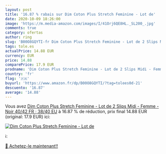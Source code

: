 ```yaml
---
layout: post
title: '16.87 % rabais sur Dim Coton Plus Stretch Feminine - Lot de'
date: 2020-10-09 18:26:00
image: 'https://m.media-amazon.com/images/I/41Orj6QE8HL._SL200_.jpg'
comments: true
category: ofertas
author: ring
slug: 'B00O8GQYTI-fr Dim Coton Plus Stretch Feminine - Lot de 2 Slips Midi -...'
tags: tole.es
actualPrice: 14.88 EUR
currency: EUR
price: 14.88
comparePrice: 17.9 EUR
prodname: 'Dim Coton Plus Stretch Feminine - Lot de 2 Slips Midi - Femme - Noir  40/42 FR ; 38/40 EU'
country: 'fr'
flag: '🇫🇷'
buyurl: 'https://www.amazon.fr/dp/B00O8GQYTI/?tag=tolees0d-21'
descuento: '16.87'
average: '14.88'
---
```


Vous avez [Dim Coton Plus Stretch Feminine - Lot de 2 Slips Midi - Femme - Noir  40/42 FR ; 38/40 EU](https://www.amazon.fr/dp/B00O8GQYTI/?tag=tolees0d-21)  à  16.87 % de réduction, prix final  14.88 EUR (original: 17.9 EUR) ici:

[![Dim Coton Plus Stretch Feminine - Lot de](https://m.media-amazon.com/images/I/41Orj6QE8HL._SL200_.jpg)](https://www.amazon.fr/dp/B00O8GQYTI/?tag=tolees0d-21)

ℹ️:


[🛒 Achetez-le maintenant!!](https://www.amazon.fr/dp/B00O8GQYTI/?tag=tolees0d-21)
